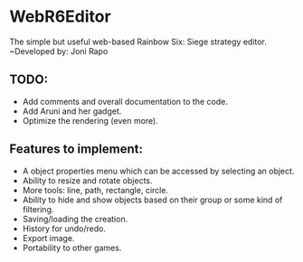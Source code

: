 # WebR6Editor
The simple but useful web-based Rainbow Six: Siege strategy editor.
~Developed by: Joni Rapo

## TODO:
- Add comments and overall documentation to the code.
- Add Aruni and her gadget.
- Optimize the rendering (even more).

## Features to implement:
- A object properties menu which can be accessed by selecting an object.
- Ability to resize and rotate objects.
- More tools: line, path, rectangle, circle.
- Ability to hide and show objects based on their group or some kind of filtering.
- Saving/loading the creation.
- History for undo/redo.
- Export image.
- Portability to other games.
